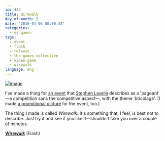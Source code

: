 ```yaml
---
id: 446
title: Wirewalk
day-of-month: 5
date: "2010-04-06 00:00:48"
categories:
  - my-games
tags:
  - event
  - flash
  - release
  - the-games-collective
  - video-game
  - wirewalk
language: eng
---
```


[![image](/files/2010/04-wirewalk/wirewalk.png "Wirewalk screenshot")](/files/2010/04-wirewalk/wirewalk.png)

I've made a thing for [an event](http://www.thegamescollective.org/index.php/topic,8.0.html) that [Stephen Lavelle](http://www.increpare.com/) describes as a 'pageant' —a competition sans the competitive aspect—, with the theme 'bricolage'. (I made [a promotional picture](//piclog.agj.cl/index.php?showimage=69) for the event, too.)

The thing I made is called _Wirewalk_. It's something that, I feel, is best not to describe. Just try it and see if you like it—shouldn't take you over a couple of minutes.

**_[Wirewalk](//www.agj.cl/files/games/wirewalk/)_** (Flash)
